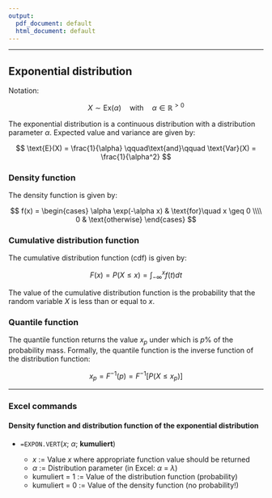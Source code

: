 ```yaml
---
output:
  pdf_document: default
  html_document: default
---
```


***

## Exponential distribution

Notation:

$$ X \sim \text{Ex}(\alpha) \quad\text{with}\quad \alpha \in \mathbb{R}^{>0} $$

The exponential distribution is a continuous distribution with a distribution parameter $\alpha$.
Expected value and variance are given by:

$$ \text{E}(X) = \frac{1}{\alpha} \qquad\text{and}\qquad \text{Var}(X) = \frac{1}{\alpha^2} $$

### Density function

The density function is given by:

$$ f(x) = \begin{cases} \alpha \exp(-\alpha x) & \text{for}\quad x \geq 0 \\\\
0 & \text{otherwise} \end{cases} $$

### Cumulative distribution function

The cumulative distribution function (cdf) is given by:

$$ F(x) = P(X \leq x) = \int^{x}_{-\infty}f(t) dt $$

The value of the cumulative distribution function is the probability that the random variable $X$ is less than or equal to $x$.

### Quantile function

The quantile function returns the value $x_p$ under which is $p$%  of the probability mass.
Formally, the quantile function is the inverse function of the distribution function:

$$ x_p = F^{-1}(p) = F^{-1}[P(X \leq x_p)]$$

---

### Excel commands

#### Density function and distribution function of the exponential distribution

+ `=EXPON.VERT`($x$; $\alpha$; **kumuliert**)

    + $x$ := Value $x$ where appropriate function value should be returned
    + $\alpha$ := Distribution parameter (in Excel: $\alpha$ =  $\lambda$)
    + kumuliert = 1 := Value of the distribution function (probability)
    + kumuliert = 0 := Value of the density function (no probability!)
